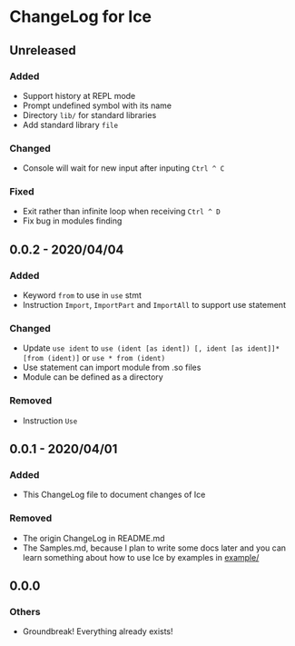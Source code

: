 # ChangeLog for Ice

## Unreleased

### Added

- Support history at REPL mode
- Prompt undefined symbol with its name
- Directory `lib/` for standard libraries
- Add standard library `file`

### Changed

- Console will wait for new input after inputing `Ctrl ^ C`

### Fixed

- Exit rather than infinite loop when receiving `Ctrl ^ D`
- Fix bug in modules finding

## 0.0.2 - 2020/04/04

### Added

- Keyword `from` to use in `use` stmt
- Instruction `Import`, `ImportPart` and `ImportAll` to support use statement

### Changed

- Update `use ident` to `use (ident [as ident]) [, ident [as ident]]* [from (ident)]` or `use * from (ident)`
- Use statement can import module from .so files
- Module can be defined as a directory

### Removed

- Instruction `Use`

## 0.0.1 - 2020/04/01

### Added

- This ChangeLog file to document changes of Ice

### Removed

- The origin ChangeLog in README.md
- The Samples.md, because I plan to write some docs later and you can learn something about how to use Ice by examples in [example/](example/)

## 0.0.0

### Others

- Groundbreak! Everything already exists!
